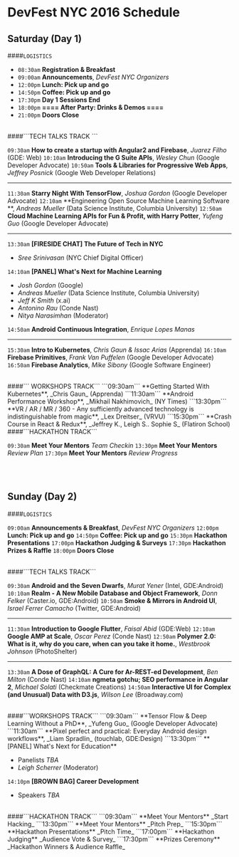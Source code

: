 # DevFest NYC 2016 Schedule

## Saturday (Day 1)

####``` LOGISTICS ```

 * ```08:30am``` **Registration & Breakfast** 
 * ```09:00am``` **Announcements**, _DevFest NYC Organizers_
 * ```12:00pm``` **Lunch: Pick up and go**
 * ```14:50pm``` **Coffee: Pick up and go**
 * ```17:30pm``` **Day 1 Sessions End**
 * ```18:00pm``` **==== After Party: Drinks & Demos ====**
 * ```21:00pm``` **Doors Close**

</br>
####```TECH TALKS TRACK ```

```09:30am``` **How to create a startup with Angular2 and Firebase**, _Juarez Filho_ (GDE: Web)
```10:10am``` **Introducing the G Suite APIs**, _Wesley Chun_ (Google Developer Advocate)
```10:50am``` **Tools & Libraries for Progressive Web Apps**, _Jeffrey Posnick_ (Google Web Developer Relations)

---

```11:30am``` **Starry Night With TensorFlow**, _Joshua Gordon_ (Google Developer Advocate)
```12:10am``` **Engineering Open Source Machine Learning Software **, _Andreas Mueller_ (Data Science Institute, Columbia University)
```12:50am``` **Cloud Machine Learning APIs for Fun & Profit, with Harry Potter**, _Yufeng Guo_ (Google Developer Advocate)

---

```13:30am``` **[FIRESIDE CHAT] The Future of Tech in NYC**

 * _Sree Srinivasan_ (NYC Chief Digital Officer)

```14:10am``` **[PANEL] What's Next for Machine Learning**

 * _Josh Gordon_ (Google)
 * _Andreas Mueller_ (Data Science Institute, Columbia University)
 * _Jeff K Smith_ (x.ai)
 * _Antonino Rau_ (Conde Nast)
 * _Nitya Narasimhan_ (Moderator)

```14:50am``` **Android Continuous Integration**, _Enrique Lopes Manas_

---

```15:30am``` **Intro to Kubernetes**, _Chris Gaun & Issac Arias_ (Apprenda)
```16:10am``` **Firebase Primitives**, _Frank Van Puffelen_ (Google Developer Advocate)
```16:50am``` **Firebase Analytics**, _Mike Sibony_ (Google Software Engineer)

<br/>
####``` WORKSHOPS TRACK```
```09:30am``` **Getting Started With Kubernetes**, _Chris Gaun_ (Apprenda)
```11:30am``` **Android Performance Workshop**, _Mikhail Nakhimovich_ (NY Times) 
```13:30pm``` **VR / AR / MR / 360 - Any sufficiently advanced technology is indistinguishable from magic**, _Lex Dreitser_ (VRVU)
```15:30pm``` **Crash Course in React & Redux**, _Jeffrey K., Leigh S.. Sophie S_ (Flatiron School)


<br/>
####```HACKATHON TRACK```

```09:30am``` **Meet Your Mentors** _Team Checkin_
```13:30pm``` **Meet Your Mentors** _Review Plan_
```17:30pm``` **Meet Your Mentors** _Review Progress_

<br/><br/>
## Sunday (Day 2)

####```LOGISTICS```

```09:00am``` **Announcements & Breakfast**, _DevFest NYC Organizers_
```12:00pm``` **Lunch: Pick up and go**
```14:50pm``` **Coffee: Pick up and go**
```15:30pm``` **Hackathon Presentations**
```17:00pm``` **Hackathon Judging & Surveys**
```17:30pm``` **Hackathon Prizes & Raffle**
```18:00pm``` **Doors Close**

</br>
####```TECH TALKS TRACK```

```09:30am``` **Android and the Seven Dwarfs**, _Murat Yener_ (Intel, GDE:Android)
```10:10am``` **Realm - A New Mobile Database and Object Framework**, _Donn Felker_ (Caster.io, GDE:Android)
```10:50am``` **Smoke & Mirrors in Android UI**, _Israel Ferrer Camacho_ (Twitter, GDE:Android)

---

```11:30am``` **Introduction to Google Flutter**, _Faisal Abid_ (GDE:Web)
```12:10am``` **Google AMP at Scale**, _Oscar Perez_ (Conde Nast)
```12:50am``` **Polymer 2.0: What is it, why do you care, when can you take it home.**, _Westbrook Johnson_ (PhotoShelter)

---

```13:30am``` **A Dose of GraphQL: A Cure for Ar-REST-ed Development**, _Ben Milton_ (Conde Nast)
```14:10am``` **ngmeta gotchu; SEO performance in Angular 2**, _Michael Solati_ (Checkmate Creations)
```14:50am``` **Interactive UI for Complex (and Unusual) Data with D3.js**, _Wilson Lee_ (Broadway.com)


<br/>
####```WORKSHOPS TRACK```
```09:30am``` **Tensor Flow & Deep Learning Without a PhD**, _Yufeng Guo_ (Google Developer Advocate)
```11:30am``` **Pixel perfect and practical: Everyday Android design workflows**, _Liam Spradlin_ (touchlab, GDE:Design) 
```13:30pm``` **[PANEL] What's Next for Education**

 * Panelists _TBA_
 * _Leigh Scherrer_ (Moderator)

```14:10pm``` **[BROWN BAG] Career Development**

 * Speakers _TBA_


<br/>
####```HACKATHON TRACK```
```09:30am``` **Meet Your Mentors** _Start Hacking_
```13:30pm``` **Meet Your Mentors** _Pitch Prep_
```15:30pm``` **Hackathon Presentations** _Pitch Time_
```17:00pm``` **Hackathon Judging** _Audience Vote & Survey_
```17:30pm``` **Prizes Ceremony** _Hackathon Winners & Audience Raffle_
